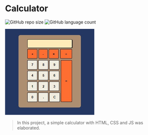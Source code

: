 # Calculator

<!---Esses são exemplos. Veja https://shields.io para outras pessoas ou para personalizar este conjunto de escudos. Você pode querer incluir dependências, status do projeto e informações de licença aqui--->

![GitHub repo size](https://img.shields.io/github/repo-size/steep2007/calculator?style=for-the-badge)
![GitHub language count](https://img.shields.io/github/languages/count/steep2007/calculator?style=for-the-badge)


<img src="img/calculator.jpg" alt="image of calculator">

> In this project, a simple calculator with HTML, CSS and JS was elaborated.

